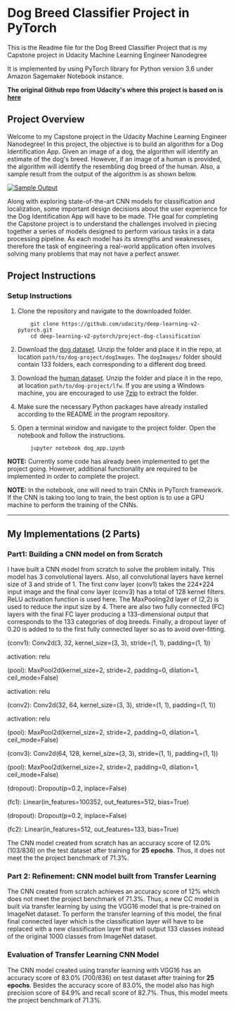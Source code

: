 # Dog Breed Classifier Project in PyTorch
This is the Readme file for the Dog Breed Classifier Project that is my Capstone project in Udacity Machine Learning Engineer Nanodegree

It is implemented by using PyTorch library for Python version 3.6 under Amazon Sagemaker Notebook instance.

**The original Github repo from Udacity's where this project is based on is [here](https://github.com/udacity/deep-learning-v2-pytorch.git)**


## Project Overview

Welcome to my Capstone project in the Udacity Machine Learning Engineer Nanodegree! In this project, the objective is to build an algorithm for a Dog Identification App. Given an image of a dog, the algorithm will identify an estimate of the dog's breed.  However, if an image of a  human is provided, the algorithm will identify the resembling dog breed of the human. Also, a sample result from the output of the algorithm is as shown below.

[![Sample Output](https://github.com/udacity/deep-learning-v2-pytorch/raw/master/project-dog-classification/images/sample_dog_output.png)](https://github.com/udacity/deep-learning-v2-pytorch/blob/master/project-dog-classification/images/sample_dog_output.png)

Along with exploring state-of-the-art CNN models for classification and localization, some important design decisions about the user experience for the Dog Identification App will have to be made.  THe goal for completing the Capstone project is to understand the challenges involved in piecing together a series of models designed to perform various tasks in a data processing pipeline.  As each model has its strengths and weaknesses, therefore the task of engineering a real-world application often involves solving many problems that may not have a perfect answer.


## Project Instructions

### Setup Instructions

1. Clone the repository and navigate to the downloaded folder.
	
	```	
		git clone https://github.com/udacity/deep-learning-v2-pytorch.git
		cd deep-learning-v2-pytorch/project-dog-classification
	```

2. Download the [dog dataset](https://s3-us-west-1.amazonaws.com/udacity-aind/dog-project/dogImages.zip).  Unzip the folder and place it in the repo, at location `path/to/dog-project/dogImages`.  The `dogImages/` folder should contain 133 folders, each corresponding to a different dog breed.
3. Download the [human dataset](http://vis-www.cs.umass.edu/lfw/lfw.tgz).  Unzip the folder and place it in the repo, at location `path/to/dog-project/lfw`.  If you are using a Windows machine, you are encouraged to use [7zip](http://www.7-zip.org/) to extract the folder. 
4. Make sure the necessary Python packages have already installed according to the README in the program repository.
5. Open a terminal window and navigate to the project folder. Open the notebook and follow the instructions.
	
	```
		jupyter notebook dog_app.ipynb
	```

__NOTE:__ Currently some code has already been implemented to get the project going. However, additional functionality are required to be implemented in order to complete the project.

__NOTE:__ In the notebook, one will need to train CNNs in PyTorch framework.  If the CNN is taking too long to train, the best option is to use a GPU machine to perform the training of the CNNs.


-----

## My Implementations (2 Parts)

### Part1: Building a CNN model on from Scratch

I have built a CNN model from scratch to solve the problem initally. This model has 3 convolutional layers. Also, all convolutional layers have kernel size of 3 and stride of 1. The first conv layer (conv1) takes the 224*224 input image and the final conv layer (conv3) has a total of 128 kernel filters. ReLU activation function is used here. The MaxPooling2d layer of (2,2) is used to reduce the input size by 4. There are also two fully connected (FC) layers with the final FC layer producing a 133-dimensional output that corresponds to the 133 categories of dog breeds. Finally, a dropout layer of 0.20 is added to to the first fully connected layer so as to avoid over-fitting. 

(conv1): Conv2d(3, 32, kernel_size=(3, 3), stride=(1, 1), padding=(1, 1))

activation: relu

(pool): MaxPool2d(kernel_size=2, stride=2, padding=0, dilation=1, ceil_mode=False)     

activation: relu

(conv2): Conv2d(32, 64, kernel_size=(3, 3), stride=(1, 1), padding=(1, 1)) 

activation: relu

(pool): MaxPool2d(kernel_size=2, stride=2, padding=0, dilation=1, ceil_mode=False) 

(conv3): Conv2d(64, 128, kernel_size=(3, 3), stride=(1, 1), padding=(1, 1)) 

(pool): MaxPool2d(kernel_size=2, stride=2, padding=0, dilation=1, ceil_mode=False) 

(dropout): Dropout(p=0.2, inplace=False) 

(fc1): Linear(in_features=100352, out_features=512, bias=True) 

(dropout): Dropout(p=0.2, inplace=False) 

(fc2): Linear(in_features=512, out_features=133, bias=True) 

​The CNN model created from scratch has an accuracy score of 12.0% (103/836) on the test dataset after training for **25 epochs**. Thus, it does not meet the the project benchmark of 71.3%.


### Part 2: Refinement: CNN model built from Transfer Learning

The CNN created from scratch achieves an accuracy score of 12% which does not meet the project benchmark of 71.3%. Thus, a new CC model is built via transfer learning by using the VGG16 model that is pre-trained on ImageNet dataset. To perform the transfer learning of this model, the final final connected layer which is the classification layer will have to be replaced with a new classification layer that will output 133 classes instead of the original 1000 classes from ImageNet dataset. 


### Evaluation of Transfer Learning CNN Model

The CNN model created using transfer learning with VGG16 has an accuracy score of 83.0% (700/836) on test dataset after training for **25 epochs**. Besides the accuracy score of 83.0%, the model also has high precision score of 84.9% and recall score of 82.7%. Thus, this model meets the project benchmark of 71.3%.
